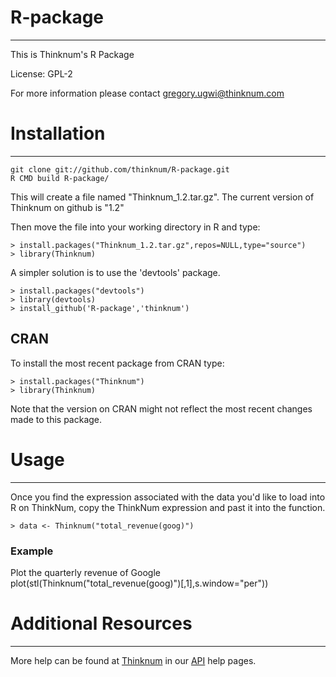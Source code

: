 R-package
=========
---

This is Thinknum's R Package

License: GPL-2

For more information please contact gregory.ugwi@thinknum.com

# Installation #
---

    git clone git://github.com/thinknum/R-package.git
    R CMD build R-package/

This will create a file named "Thinknum_1.2.tar.gz". The current version of Thinknum on github is "1.2"

Then move the file into your working directory in R and type:

    > install.packages("Thinknum_1.2.tar.gz",repos=NULL,type="source")
    > library(Thinknum)

A simpler solution is to use the 'devtools' package.

    > install.packages("devtools")
    > library(devtools)
    > install_github('R-package','thinknum')

## CRAN ##

To install the most recent package from CRAN type:

    > install.packages("Thinknum")
    > library(Thinknum)
    
Note that the version on CRAN might not reflect the most recent changes made to this package.

# Usage #
---

Once you find the expression associated with the data you'd like to load into R on ThinkNum, copy the ThinkNum expression and past it into the function.

    > data <- Thinknum("total_revenue(goog)")

### Example ###
Plot the quarterly revenue of Google
	 plot(stl(Thinknum("total_revenue(goog)")[,1],s.window="per"))

# Additional Resources #
---
    
More help can be found at [Thinknum](http://www.thinknum.com) in our [API](http://www.thinknum.com/api) help pages.
